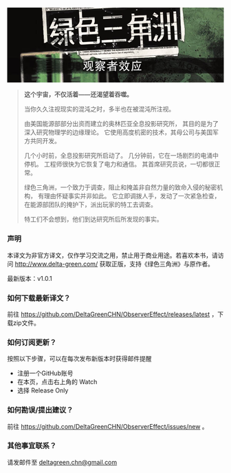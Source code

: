 ![Banner](/banner.jpg)

> **这个宇宙，不仅活着——还渴望着吞噬。**
>
> 当你久久注视现实的混沌之时，多半也在被混沌所注视。
> 
> 由美国能源部部分出资而建立的奥林匹亚全息投影研究所，
> 其目的是为了深入研究物理学的边缘理论。
> 它使用高度机密的技术，其母公司与美国军方共同开发。
> 
> 几个小时前，全息投影研究所启动了。
> 几分钟前，它在一场剧烈的电涌中停机。
> 工程师很快为它恢复了电力和通信。
> 其首席研究员说，一切都很正常。
> 
> 绿色三角洲，一个致力于调查，阻止和掩盖非自然力量的致命入侵的秘密机构，
> 有理由怀疑事实并非如此。
> 它立即调拨人手，发动了一次紧急检查，
> 在能源部团队的掩护下，派出玩家的特工去调查。
> 
> 特工们不会想到，他们到达研究所后所发现的事实。

### 声明

本译文为非官方译文，仅作学习交流之用，禁止用于商业用途。若喜欢本书，请访问 http://www.delta-green.com/ 获取正版，支持《绿色三角洲》与原作者。

最新版本：v1.0.1

### 如何下载最新译文？

前往 https://github.com/DeltaGreenCHN/ObserverEffect/releases/latest ，下载zip文件。

### 如何订阅更新？

按照以下步骤，可以在每次发布新版本时获得邮件提醒

* 注册一个GitHub账号
* 在本页，点击右上角的 Watch
* 选择 Release Only

### 如何勘误/提出建议？

前往 https://github.com/DeltaGreenCHN/ObserverEffect/issues/new 。

### 其他事宜联系？

请发邮件至 deltagreen.chn@gmail.com
